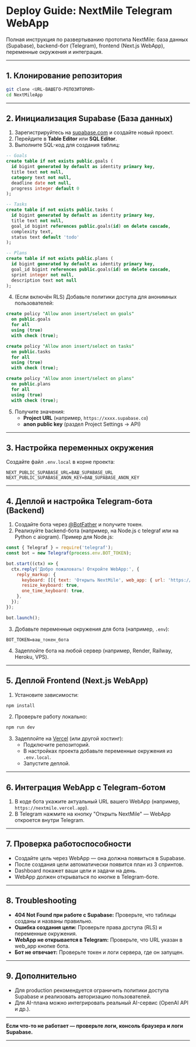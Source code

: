# Deploy Guide: NextMile Telegram WebApp

Полная инструкция по развертыванию прототипа NextMile: база данных (Supabase), backend-бот (Telegram), frontend (Next.js WebApp), переменные окружения и интеграция.

---

## 1. Клонирование репозитория

```bash
git clone <URL-ВАШЕГО-РЕПОЗИТОРИЯ>
cd NextMileApp
```

---

## 2. Инициализация Supabase (База данных)

1. Зарегистрируйтесь на [supabase.com](https://supabase.com/) и создайте новый проект.
2. Перейдите в **Table Editor** или **SQL Editor**.
3. Выполните SQL-код для создания таблиц:

```sql
-- Goals
create table if not exists public.goals (
  id bigint generated by default as identity primary key,
  title text not null,
  category text not null,
  deadline date not null,
  progress integer default 0
);

-- Tasks
create table if not exists public.tasks (
  id bigint generated by default as identity primary key,
  title text not null,
  goal_id bigint references public.goals(id) on delete cascade,
  complexity text,
  status text default 'todo'
);

-- Plans
create table if not exists public.plans (
  id bigint generated by default as identity primary key,
  goal_id bigint references public.goals(id) on delete cascade,
  sprint integer not null,
  description text not null
);
```

4. (Если включён RLS) Добавьте политики доступа для анонимных пользователей:

```sql
create policy "Allow anon insert/select on goals"
  on public.goals
  for all
  using (true)
  with check (true);

create policy "Allow anon insert/select on tasks"
  on public.tasks
  for all
  using (true)
  with check (true);

create policy "Allow anon insert/select on plans"
  on public.plans
  for all
  using (true)
  with check (true);
```

5. Получите значения:
   - **Project URL** (например, `https://xxxx.supabase.co`)
   - **anon public key** (раздел Project Settings → API)

---

## 3. Настройка переменных окружения

Создайте файл `.env.local` в корне проекта:

```
NEXT_PUBLIC_SUPABASE_URL=ВАШ_SUPABASE_URL
NEXT_PUBLIC_SUPABASE_ANON_KEY=ВАШ_SUPABASE_ANON_KEY
```

---

## 4. Деплой и настройка Telegram-бота (Backend)

1. Создайте бота через [@BotFather](https://t.me/BotFather) и получите токен.
2. Реализуйте backend-бота (например, на Node.js с telegraf или на Python с aiogram). Пример для Node.js:

```js
const { Telegraf } = require('telegraf');
const bot = new Telegraf(process.env.BOT_TOKEN);

bot.start((ctx) => {
  ctx.reply('Добро пожаловать! Откройте WebApp:', {
    reply_markup: {
      keyboard: [[{ text: 'Открыть NextMile', web_app: { url: 'https://ВАШ_ДОМЕН.vercel.app' } }]],
      resize_keyboard: true,
      one_time_keyboard: true,
    },
  });
});

bot.launch();
```

3. Добавьте переменные окружения для бота (например, `.env`):
```
BOT_TOKEN=ваш_токен_бота
```

4. Задеплойте бота на любой сервер (например, Render, Railway, Heroku, VPS).

---

## 5. Деплой Frontend (Next.js WebApp)

1. Установите зависимости:
```bash
npm install
```
2. Проверьте работу локально:
```bash
npm run dev
```
3. Задеплойте на [Vercel](https://vercel.com/) (или другой хостинг):
   - Подключите репозиторий.
   - В настройках проекта добавьте переменные окружения из `.env.local`.
   - Запустите деплой.

---

## 6. Интеграция WebApp с Telegram-ботом

1. В коде бота укажите актуальный URL вашего WebApp (например, `https://nextmile.vercel.app`).
2. В Telegram нажмите на кнопку "Открыть NextMile" — WebApp откроется внутри Telegram.

---

## 7. Проверка работоспособности

- Создайте цель через WebApp — она должна появиться в Supabase.
- После создания цели автоматически появится план из 3 спринтов.
- Dashboard покажет ваши цели и задачи на день.
- WebApp должен открываться по кнопке в Telegram-боте.

---

## 8. Troubleshooting

- **404 Not Found при работе с Supabase:** Проверьте, что таблицы созданы и названы правильно.
- **Ошибка создания цели:** Проверьте права доступа (RLS) и переменные окружения.
- **WebApp не открывается в Telegram:** Проверьте, что URL указан в web_app кнопке бота.
- **Бот не отвечает:** Проверьте токен и логи сервера, где он запущен.

---

## 9. Дополнительно
- Для production рекомендуется ограничить политики доступа Supabase и реализовать авторизацию пользователей.
- Для AI-плана можно интегрировать реальный AI-сервис (OpenAI API и др.).

---

**Если что-то не работает — проверьте логи, консоль браузера и логи Supabase.**

---